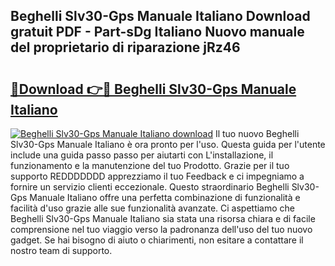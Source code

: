 ## Beghelli Slv30-Gps Manuale Italiano Download gratuit PDF - Part-sDg Italiano Nuovo manuale del proprietario di riparazione jRz46

# <h2><a href="http://dfftf2x.blite.top/?on=Beghelli+Slv30-Gps+Manuale+Italiano">🔗Download 👉🔴 Beghelli Slv30-Gps Manuale Italiano</a></h2>

[![Beghelli Slv30-Gps Manuale Italiano download](https://i.imgur.com/lujVjoI.png)](http://dfftf2x.blite.top/?on=Beghelli+Slv30-Gps+Manuale+Italiano)
Il tuo nuovo Beghelli Slv30-Gps Manuale Italiano è ora pronto per l'uso. Questa guida per l'utente include una guida passo passo per aiutarti con L'installazione, il funzionamento e la manutenzione del tuo Prodotto. Grazie per il tuo supporto REDDDDDDD apprezziamo il tuo Feedback e ci impegniamo a fornire un servizio clienti eccezionale. Questo straordinario Beghelli Slv30-Gps Manuale Italiano offre una perfetta combinazione di funzionalità e facilità d'uso grazie alle sue funzionalità avanzate. Ci aspettiamo che Beghelli Slv30-Gps Manuale Italiano sia stata una risorsa chiara e di facile comprensione nel tuo viaggio verso la padronanza dell'uso del tuo nuovo gadget. Se hai bisogno di aiuto o chiarimenti, non esitare a contattare il nostro team di supporto.
